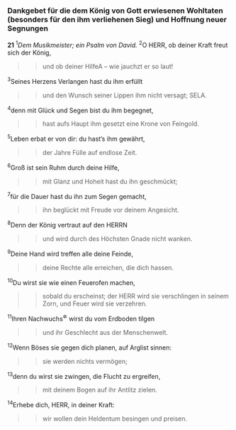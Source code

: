 ### Dankgebet für die dem König von Gott erwiesenen Wohltaten (besonders für den ihm verliehenen Sieg) und Hoffnung neuer Segnungen

__21__
<sup>1</sup><em>Dem Musikmeister; ein Psalm von David.</em>
<sup>2</sup>O HERR, ob deiner Kraft freut sich der König,
<blockquote>
<blockquote>
und ob deiner Hilfe<span data-param="f3_19_21_2A" class="fussnote">A</span> – wie jauchzt er so laut!
</blockquote>
</blockquote>
<sup>3</sup>Seines Herzens Verlangen hast du ihm erfüllt
<blockquote>
<blockquote>
und den Wunsch seiner Lippen ihm nicht versagt; SELA.
</blockquote>
</blockquote>
<sup>4</sup>denn mit Glück und Segen bist du ihm begegnet,
<blockquote>
<blockquote>
hast aufs Haupt ihm gesetzt eine Krone von Feingold.
</blockquote>
</blockquote>
<sup>5</sup>Leben erbat er von dir: du hast’s ihm gewährt,
<blockquote>
<blockquote>
der Jahre Fülle auf endlose Zeit.
</blockquote>
</blockquote>
<sup>6</sup>Groß ist sein Ruhm durch deine Hilfe,
<blockquote>
<blockquote>
mit Glanz und Hoheit hast du ihn geschmückt;
</blockquote>
</blockquote>
<sup>7</sup>für die Dauer hast du ihn zum Segen gemacht,
<blockquote>
<blockquote>
ihn beglückt mit Freude vor deinem Angesicht.
</blockquote>
</blockquote>
<sup>8</sup>Denn der König vertraut auf den HERRN
<blockquote>
<blockquote>
und wird durch des Höchsten Gnade nicht wanken.
</blockquote>
</blockquote>
<sup>9</sup>Deine Hand wird treffen alle deine Feinde,
<blockquote>
<blockquote>
deine Rechte alle erreichen, die dich hassen.
</blockquote>
</blockquote>
<sup>10</sup>Du wirst sie wie einen Feuerofen machen,
<blockquote>
<blockquote>
sobald du erscheinst;
der HERR wird sie verschlingen in seinem Zorn,
und Feuer wird sie verzehren.
</blockquote>
</blockquote>
<sup>11</sup>Ihren Nachwuchs<sup title="= ihre Kinder">&#x2732;</sup> wirst du vom Erdboden tilgen
<blockquote>
<blockquote>
und ihr Geschlecht aus der Menschenwelt.
</blockquote>
</blockquote>
<sup>12</sup>Wenn Böses sie gegen dich planen, auf Arglist sinnen:
<blockquote>
<blockquote>
sie werden nichts vermögen;
</blockquote>
</blockquote>
<sup>13</sup>denn du wirst sie zwingen, die Flucht zu ergreifen,
<blockquote>
<blockquote>
mit deinem Bogen auf ihr Antlitz zielen.
</blockquote>
</blockquote>
<sup>14</sup>Erhebe dich, HERR, in deiner Kraft:
<blockquote>
<blockquote>
wir wollen dein Heldentum besingen und preisen.
</blockquote>
</blockquote>